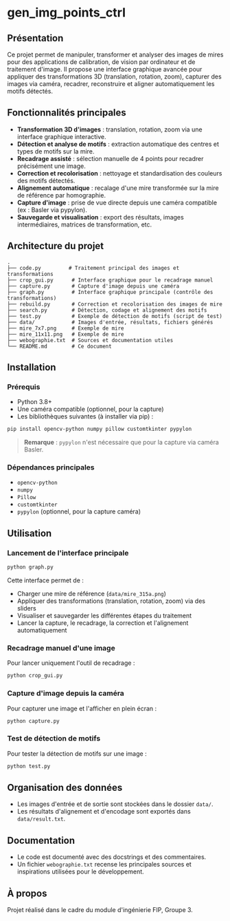 # gen_img_points_ctrl

## Présentation

Ce projet permet de manipuler, transformer et analyser des images de mires pour des applications de calibration, de vision par ordinateur et de traitement d'image. Il propose une interface graphique avancée pour appliquer des transformations 3D (translation, rotation, zoom), capturer des images via caméra, recadrer, reconstruire et aligner automatiquement les motifs détectés.

## Fonctionnalités principales

- **Transformation 3D d'images** : translation, rotation, zoom via une interface graphique interactive.
- **Détection et analyse de motifs** : extraction automatique des centres et types de motifs sur la mire.
- **Recadrage assisté** : sélection manuelle de 4 points pour recadrer précisément une image.
- **Correction et recolorisation** : nettoyage et standardisation des couleurs des motifs détectés.
- **Alignement automatique** : recalage d'une mire transformée sur la mire de référence par homographie.
- **Capture d'image** : prise de vue directe depuis une caméra compatible (ex : Basler via pypylon).
- **Sauvegarde et visualisation** : export des résultats, images intermédiaires, matrices de transformation, etc.

## Architecture du projet

```
.
├── code.py         # Traitement principal des images et transformations
├── crop_gui.py      # Interface graphique pour le recadrage manuel
├── capture.py       # Capture d'image depuis une caméra
├── graph.py         # Interface graphique principale (contrôle des transformations)
├── rebuild.py       # Correction et recolorisation des images de mire
├── search.py        # Détection, codage et alignement des motifs
├── test.py          # Exemple de détection de motifs (script de test)
├── data/            # Images d'entrée, résultats, fichiers générés
├── mire_7x7.png     # Exemple de mire
├── mire_11x11.png   # Exemple de mire
├── webographie.txt  # Sources et documentation utiles
└── README.md        # Ce document
```

## Installation

### Prérequis

- Python 3.8+
- Une caméra compatible (optionnel, pour la capture)
- Les bibliothèques suivantes (à installer via pip) :

```bash
pip install opencv-python numpy pillow customtkinter pypylon
```

> **Remarque** : `pypylon` n'est nécessaire que pour la capture via caméra Basler.

### Dépendances principales

- `opencv-python`
- `numpy`
- `Pillow`
- `customtkinter`
- `pypylon` (optionnel, pour la capture caméra)

## Utilisation

### Lancement de l'interface principale

```bash
python graph.py
```

Cette interface permet de :
- Charger une mire de référence (`data/mire_315a.png`)
- Appliquer des transformations (translation, rotation, zoom) via des sliders
- Visualiser et sauvegarder les différentes étapes du traitement
- Lancer la capture, le recadrage, la correction et l'alignement automatiquement

### Recadrage manuel d'une image

Pour lancer uniquement l'outil de recadrage :

```bash
python crop_gui.py
```

### Capture d'image depuis la caméra

Pour capturer une image et l'afficher en plein écran :

```bash
python capture.py
```

### Test de détection de motifs

Pour tester la détection de motifs sur une image :

```bash
python test.py
```

## Organisation des données

- Les images d'entrée et de sortie sont stockées dans le dossier `data/`.
- Les résultats d'alignement et d'encodage sont exportés dans `data/result.txt`.

## Documentation

- Le code est documenté avec des docstrings et des commentaires.
- Un fichier `webographie.txt` recense les principales sources et inspirations utilisées pour le développement.

## À propos

Projet réalisé dans le cadre du module d'ingénierie FIP, Groupe 3.